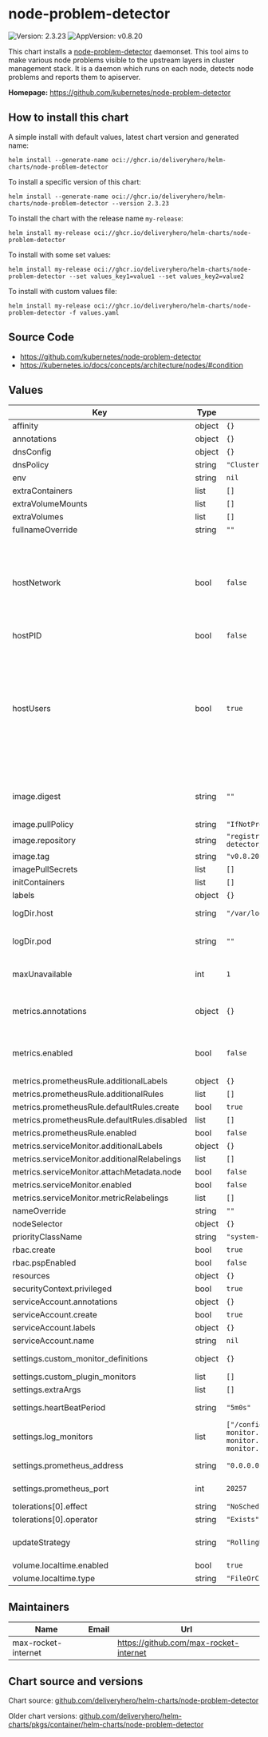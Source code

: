 # node-problem-detector

![Version: 2.3.23](https://img.shields.io/badge/Version-2.3.23-informational?style=flat-square) ![AppVersion: v0.8.20](https://img.shields.io/badge/AppVersion-v0.8.20-informational?style=flat-square)

This chart installs a [node-problem-detector](https://github.com/kubernetes/node-problem-detector) daemonset. This tool aims to make various node problems visible to the upstream layers in cluster management stack. It is a daemon which runs on each node, detects node problems and reports them to apiserver.

**Homepage:** <https://github.com/kubernetes/node-problem-detector>

## How to install this chart

A simple install with default values, latest chart version and generated name:

```console
helm install --generate-name oci://ghcr.io/deliveryhero/helm-charts/node-problem-detector
```

To install a specific version of this chart:

```console
helm install --generate-name oci://ghcr.io/deliveryhero/helm-charts/node-problem-detector --version 2.3.23
```

To install the chart with the release name `my-release`:

```console
helm install my-release oci://ghcr.io/deliveryhero/helm-charts/node-problem-detector
```

To install with some set values:

```console
helm install my-release oci://ghcr.io/deliveryhero/helm-charts/node-problem-detector --set values_key1=value1 --set values_key2=value2
```

To install with custom values file:

```console
helm install my-release oci://ghcr.io/deliveryhero/helm-charts/node-problem-detector -f values.yaml
```

## Source Code

* <https://github.com/kubernetes/node-problem-detector>
* <https://kubernetes.io/docs/concepts/architecture/nodes/#condition>

## Values

| Key | Type | Default | Description |
|-----|------|---------|-------------|
| affinity | object | `{}` |  |
| annotations | object | `{}` |  |
| dnsConfig | object | `{}` |  |
| dnsPolicy | string | `"ClusterFirst"` |  |
| env | string | `nil` |  |
| extraContainers | list | `[]` |  |
| extraVolumeMounts | list | `[]` |  |
| extraVolumes | list | `[]` |  |
| fullnameOverride | string | `""` |  |
| hostNetwork | bool | `false` | Run pod on host network Flag to run Node Problem Detector on the host's network. This is typically not recommended, but may be useful for certain use cases. |
| hostPID | bool | `false` |  |
| hostUsers | bool | `true` | Use host user namespace (true) or create pod user namespace (false) Set to false to enable user namespaces for enhanced security isolation Default is true (uses host user namespace). See [Use a User Namespace With a Pod](https://kubernetes.io/docs/tasks/configure-pod-container/user-namespaces/). |
| image.digest | string | `""` | the image digest. If given it takes precedence over a given tag. |
| image.pullPolicy | string | `"IfNotPresent"` |  |
| image.repository | string | `"registry.k8s.io/node-problem-detector/node-problem-detector"` |  |
| image.tag | string | `"v0.8.20"` |  |
| imagePullSecrets | list | `[]` |  |
| initContainers | list | `[]` |  |
| labels | object | `{}` |  |
| logDir.host | string | `"/var/log/"` | log directory on k8s host |
| logDir.pod | string | `""` | log directory in pod (volume mount), use logDir.host if empty |
| maxUnavailable | int | `1` | The max pods unavailable during an update |
| metrics.annotations | object | `{}` | Override all default annotations when `metrics.enabled=true` with specified values. |
| metrics.enabled | bool | `false` | Expose metrics in Prometheus format with default configuration. |
| metrics.prometheusRule.additionalLabels | object | `{}` |  |
| metrics.prometheusRule.additionalRules | list | `[]` |  |
| metrics.prometheusRule.defaultRules.create | bool | `true` |  |
| metrics.prometheusRule.defaultRules.disabled | list | `[]` |  |
| metrics.prometheusRule.enabled | bool | `false` |  |
| metrics.serviceMonitor.additionalLabels | object | `{}` |  |
| metrics.serviceMonitor.additionalRelabelings | list | `[]` |  |
| metrics.serviceMonitor.attachMetadata.node | bool | `false` |  |
| metrics.serviceMonitor.enabled | bool | `false` |  |
| metrics.serviceMonitor.metricRelabelings | list | `[]` |  |
| nameOverride | string | `""` |  |
| nodeSelector | object | `{}` |  |
| priorityClassName | string | `"system-node-critical"` |  |
| rbac.create | bool | `true` |  |
| rbac.pspEnabled | bool | `false` |  |
| resources | object | `{}` |  |
| securityContext.privileged | bool | `true` |  |
| serviceAccount.annotations | object | `{}` |  |
| serviceAccount.create | bool | `true` |  |
| serviceAccount.labels | object | `{}` |  |
| serviceAccount.name | string | `nil` |  |
| settings.custom_monitor_definitions | object | `{}` | Custom plugin monitor config files |
| settings.custom_plugin_monitors | list | `[]` |  |
| settings.extraArgs | list | `[]` |  |
| settings.heartBeatPeriod | string | `"5m0s"` | Syncing interval with API server |
| settings.log_monitors | list | `["/config/kernel-monitor.json","/config/docker-monitor.json","/config/readonly-monitor.json"]` | User-specified custom monitor definitions |
| settings.prometheus_address | string | `"0.0.0.0"` | Prometheus exporter address |
| settings.prometheus_port | int | `20257` | Prometheus exporter port |
| tolerations[0].effect | string | `"NoSchedule"` |  |
| tolerations[0].operator | string | `"Exists"` |  |
| updateStrategy | string | `"RollingUpdate"` | Manage the daemonset update strategy |
| volume.localtime.enabled | bool | `true` |  |
| volume.localtime.type | string | `"FileOrCreate"` |  |

## Maintainers

| Name | Email | Url |
| ---- | ------ | --- |
| max-rocket-internet |  | <https://github.com/max-rocket-internet> |

## Chart source and versions

Chart source: [github.com/deliveryhero/helm-charts/node-problem-detector](https://github.com/deliveryhero/helm-charts/tree/master/stable/node-problem-detector)

Older chart versions: [github.com/deliveryhero/helm-charts/pkgs/container/helm-charts/node-problem-detector](https://github.com/deliveryhero/helm-charts/pkgs/container/helm-charts%2Fnode-problem-detector)
